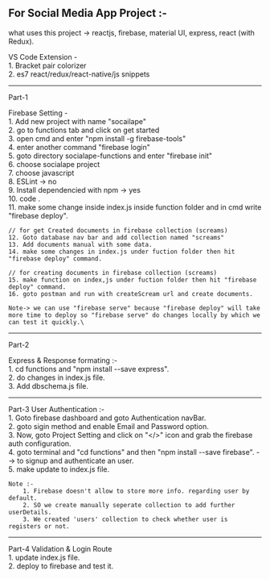 For Social Media App Project :-
--------------------------------------------------------------------------------------------------------------------------------------------------------------

what uses this project -> reactjs, firebase, material UI, express, react (with Redux). 

VS Code Extension -\
	1. Bracket pair colorizer\
	2. es7 react/redux/react-native/js snippets
	
---------------------------------------------------------------------------------------------------------------------------------------------------------------	

Part-1 

Firebase Setting -\
	1. Add new project with name "socailape"\
	2. go to functions tab and click on get started\
	3. open cmd and enter "npm install -g firebase-tools" \
	4. enter another command "firebase login"\
	5. goto directory socialape-functions and enter "firebase init"\
	6. choose socialape project\
	7. choose javascript\
	8. ESLint -> no\
	9. Install dependencied with npm -> yes\
	10. code .\
	11. make some change inside index.js inside function folder and in cmd write "firebase deploy".
	
	// for get Created documents in firebase collection (screams)
	12. Goto database nav bar and add collection named "screams" 
	13. Add documents manual with some data.
	14. make some changes in index.js under fuction folder then hit "firebase deploy" command.
	
	// for creating documents in firebase collection (screams)
	15. make function on index,js under fuction folder then hit "firebase deploy" command.
	16. goto postman and run with createScream url and create documents.
	
	Note-> we can use "firebase serve" because "firebase deploy" will take more time to deploy so "firebase serve" do changes locally by which we can test it quickly.\
	
----------------------------------------------------------------------------------------------------------------------------------------------------------------

Part-2

Express & Response formating :-\
	1. cd functions and "npm install --save express".\
	2. do changes in index.js file.\
	3. Add dbschema.js file.
	
-----------------------------------------------------------------------------------------------------------------------------------------------------------------
	
Part-3 User Authentication :-\
	1. Goto firebase dashboard and goto Authentication navBar.\
	2. goto sigin method and enable Email and Password option.\
	3. Now, goto Project Setting and click on "</>" icon and grab the firebase auth configuration.\
	4. goto terminal and "cd functions" and then "npm install --save firebase".  --> to signup and authenticate an user.\
	5. make update to index.js file.
	
	Note :-
		1. Firebase doesn't allow to store more info. regarding user by default.
		2. SO we create manually seperate collection to add further userDetails.
		3. We created 'users' collection to check whether user is registers or not.
		
-----------------------------------------------------------------------------------------------------------------------------------------------------------------

Part-4 Validation & Login Route\
	1. update index.js file.\
	2. deploy to firebase and test it.